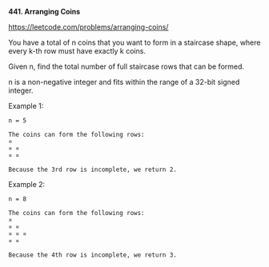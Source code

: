 **441. Arranging Coins**

https://leetcode.com/problems/arranging-coins/

You have a total of n coins that you want to form in a staircase shape, where every k-th row must have exactly k coins.

Given n, find the total number of full staircase rows that can be formed.

n is a non-negative integer and fits within the range of a 32-bit signed integer.

Example 1:

    n = 5
    
    The coins can form the following rows:
    ¤
    ¤ ¤
    ¤ ¤

    Because the 3rd row is incomplete, we return 2.
Example 2:

    n = 8
    
    The coins can form the following rows:
    ¤
    ¤ ¤
    ¤ ¤ ¤
    ¤ ¤
    
    Because the 4th row is incomplete, we return 3.